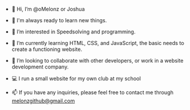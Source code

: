 - 👋 Hi, I’m @oMelonz or Joshua

- 📕 I'm always ready to learn new things.

- 👀 I’m interested in Speedsolving and programming.

- 🌱 I’m currently learning HTML, CSS, and JavaScript, the basic needs to create a functioning website.

- 💞️ I’m looking to collaborate with other developers, or work in a website development company.

- 💻 I run a small website for my own club at my school

- 📫 If you have any inquiries, please feel free to contact me through melonzgithub@gmail.com
